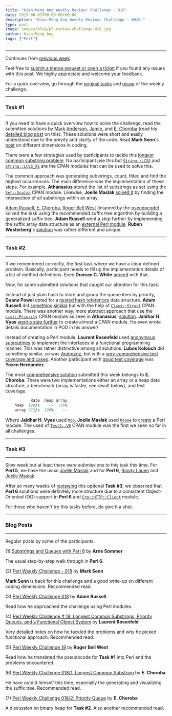 ```yaml
---
title: "Kian-Meng Ang Weekly Review: Challenge - 018"
date: 2019-08-03T00:00:00+00:00
description: "Kian-Meng Ang Weekly Review: Challenge - #018."
type: post
image: images/blog/p5-review-challenge-018.jpg
author: Kian-Meng Ang
tags: ["Perl"]
---
```

***
Continues from [previous week](/blog/review-challenge-017/).

Feel free to [submit a merge request or open a ticket](https://github.com/manwar/perlweeklychallenge) if you found any issues with this post. We highly appreciate and welcome your feedback.

For a quick overview, go through the [original tasks](/blog/perl-weekly-challenge-018/) and [recap](/blog/recap-challenge-018/) of the weekly challenge.

***
### Task #1
***

If you need to have a quick overview how to solve the challenge, read the submitted solutions by [Mark Anderson](https://github.com/manwar/perlweeklychallenge-club/blob/master/challenge-018/mark-anderson/perl5/ch-1.pl), [Jamie](https://github.com/manwar/perlweeklychallenge-club/blob/master/challenge-018/jaime/perl5/ch-1.pl), and [E. Choroba](https://github.com/manwar/perlweeklychallenge-club/blob/master/challenge-018/e-choroba/perl5/ch-1.pl) (read his [detailed blog post](http://blogs.perl.org/users/e_choroba/2019/07/perl-weekly-challenge-0181-longest-common-substring.html) on this). These solutions were short and easily understood due to the brevity and clarity of the code. Read **Mark Senn**'s [post](https://engineering.purdue.edu/~mark/pwc-018.pdf) on different dimensions in coding.

There were a few strategies used by participants to tackle this [longest common substring problem](https://en.wikipedia.org/wiki/Longest_common_substring_problem). No participant use this but [`String::LCSS`](https://metacpan.org/pod/String::LCSS) and [`String::LCSS_XS`](https://metacpan.org/pod/String::LCSS_XS) are the CPAN modules that can be used to solve this.

The common approach was generating substrings, count, filter, and find the highest occurrences. The main difference was the implementation of these steps. For example, **Athanasius** stored the list of substrings as set using the [`Set::Scalar`](https://metacpan.org/pod/Set::Scalar) CPAN module. Likewise, **Joelle Maslak** [solved it](https://github.com/manwar/perlweeklychallenge-club/blob/master/challenge-018/joelle-maslak/perl5/ch-1.pl) by finding the intersection of all substrings within an array.

[Adam Russell](https://github.com/manwar/perlweeklychallenge-club/blob/master/challenge-018/adam-russell/perl5/ch-1.pl), [E. Choroba](https://github.com/manwar/perlweeklychallenge-club/blob/master/challenge-018/e-choroba/perl5/ch-1a.pl), [Roger Bell West](https://github.com/manwar/perlweeklychallenge-club/blob/master/challenge-018/roger-bell-west/perl5/ch-1.pl) (inspired by the [pseudocode](https://en.wikipedia.org/wiki/Longest_common_substring_problem)) solved the task using the recommended suffix tree algorithm by building a generalized suffix tree. **Adam Russell** went a step further by implementing the suffix array data structure as an [external Perl module](https://github.com/manwar/perlweeklychallenge-club/blob/master/challenge-018/adam-russell/perl5/SuffixArray.pm). **Ruben Westerberg**'s [solution](https://github.com/manwar/perlweeklychallenge-club/blob/master/challenge-018/ruben-westerberg/perl5/ch-1.pl) was rather different and unique.

***
### Task #2
***

If we remembered correctly, the first task where we have a clear defined problem. Basically, participant needs to fill up the implementation details of a list of method definitions. Even **Duncan C. White** [agreed](https://github.com/manwar/perlweeklychallenge-club/blob/master/challenge-018/duncan-c-white/perl5/ch-2.pl) with that.

Now, for some submitted solutions that caught our attention for this task.

Instead of just plain hash to store and group the queue item by priority, **Duane Powel** opted for a [nested hash references](https://github.com/manwar/perlweeklychallenge-club/blob/master/challenge-018/duane-powell/perl5/ch-2.pl) data structure. **Adam Russell** did [something similar](https://github.com/manwar/perlweeklychallenge-club/blob/master/challenge-018/adam-russell/perl5/PriorityQueue.pm) but with the help of [`Class::Struct`](https://metacpan.org/pod/Class::Struct) CPAN module. There was another way, more abstract approach that use the [`List::Priority`](https://metacpan.org/pod/List::Priority) CPAN module as seen in **Athanasius**' [solution](https://github.com/manwar/perlweeklychallenge-club/blob/master/challenge-018/athanasius/perl5/MyPriorityQueue.pm). **Jaldhar H. Vyas** [went a step further](https://github.com/manwar/perlweeklychallenge-club/blob/master/challenge-018/jaldhar-h-vyas/perl5/ch-2.pl) to create almost a CPAN module. He even wrote details documentation in POD in his answer!

Instead of creating a Perl module, **Laurent Rosenfeld** used [anonymous subroutines](https://github.com/manwar/perlweeklychallenge-club/blob/master/challenge-018/laurent-rosenfeld/perl5/ch-2.pl) to implement the interfaces in a functional programming manner. This was rather distinctive among all solutions. **Lubos Kolouch** did something similar, so was [Andrezgz](https://github.com/manwar/perlweeklychallenge-club/blob/master/challenge-018/andrezgz/perl5/ch-2.pl), but with a [very comprehensive test coverage and cases](https://github.com/manwar/perlweeklychallenge-club/blob/master/challenge-018/lubos-kolouch/perl5/ch-2.pl). Another participant with [good test coverage](https://github.com/manwar/perlweeklychallenge-club/blob/master/challenge-018/yozen-hernandez/perl5/ch-2.pl) was **Yozen Hernandez**.

The most [comprehensive solution](https://github.com/manwar/perlweeklychallenge-club/blob/master/challenge-018/e-choroba/perl5/ch-2.pl) submitted this week belongs to **E. Choroba**. There were two implementations either an array or a heap data structure, a benchmark (array is faster, see result below), and test coverage.

```perl
           Rate  heap array
    heap  120/s    --  -56%
    array 272/s  126%    --
```

Where **Jaldhar H. Vyas** used [`Moo`](https://metacpan.org/pod/Moo), **Joelle Maslak** used [`Moose`](https://metacpan.org/pod/Moose) to [create](https://github.com/manwar/perlweeklychallenge-club/blob/master/challenge-018/joelle-maslak/perl5/lib/PriorityQueue.pm) a Perl module. The used of [`Test2::V0`](https://metacpan.org/pod/Test2::V0) CPAN module was the first we seen so far in all challenges.


***
### Task #3
***

Slow week but at least there were submissions to this task this time. For **Perl 5**, we have the usual [Joelle Maslak](https://github.com/manwar/perlweeklychallenge-club/blob/master/challenge-018/joelle-maslak/perl5/ch-3.pl) and for **Perl 6**, [Randy Lauen](https://github.com/manwar/perlweeklychallenge-club/blob/master/challenge-018/randy-lauen/perl6/ch-3.p6) and [Joelle Maslak](https://github.com/manwar/perlweeklychallenge-club/blob/master/challenge-018/joelle-maslak/perl6/ch-3.p6).

After so many weeks of [reviewing](https://perlweeklychallenge.org/blog/the-optional-api-task/) this optional **Task #3**, we observed that **Perl 6** solutions were definitely more structure due to a consistent Object-Oriented (OO) support in **Perl 6** and [`Cro::HTTP::Client`](https://cro.services/docs/reference/cro-http-client) module.

For those who haven't try this tasks before, do give it a shot.

***
### Blog Posts
***

Regular posts by some of the participants.

(1) [Substrings and Queues with Perl 6](https://perl6.eu/substring-queues.html) by **Arne Sommer**

The usual step-by-step walk through in **Perl 6**.

(2) [Perl Weekly Challenge - 018](https://engineering.purdue.edu/~mark/pwc-018.pdf) by **Mark Senn**

**Mark Senn** is back for this challenge and a good write-up on different coding dimensions. Recommended read.

(3) [Perl Weekly Challenge 018](https://adamcrussell.livejournal.com/6109.html) by **Adam Russell**

Read how he approached the challenge using Perl modules.

(4) [Perl Weekly Challenge # 18: Longest Common Substrings, Priority Queues, and a Functional Object System](http://blogs.perl.org/users/laurent_r/2019/07/perl-weekly-challenge-18-longest-common-substrings-priority-queues-and-a-functional-object-system.html) by **Laurent Rosenfeld**

Very detailed notes on how he tackled the problems and why he picked functional approach. Recommended read.

(5) [Perl Weekly Challenge 18](https://blog.firedrake.org/archive/2019/07/Perl_Weekly_Challenge_18.html) by **Roger Bell West**

Read how he translated the pseudocode for **Task #1** into Perl and the problems encountered.

(6) [Perl Weekly Challenge 018/1: Longest Common Substring](http://blogs.perl.org/users/e_choroba/2019/07/perl-weekly-challenge-0181-longest-common-substring.html) by **E. Choroba**

He have outdid himself this time, especially the generating and visualizing the suffix tree. Recommended read.

(7) [Perl Weekly Challenge 018/2: Priority Queue](http://blogs.perl.org/users/e_choroba/2019/07/perl-weekly-challenge-0182-priority-queue.html) by **E. Choroba**

A discussion on binary heap for **Task #2**. Also another recommended read.
